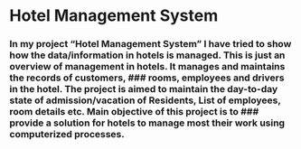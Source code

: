 # Hotel Management System
### In my project “Hotel Management System” I have tried to show how the  data/information in hotels is managed. This is just an overview of management in hotels.  It manages and maintains the records of customers, ### rooms, employees and drivers in the  hotel. The project is aimed to maintain the day-to-day state of admission/vacation of  Residents, List of employees, room details etc. Main objective of this project is to ### provide a solution for hotels to manage most their work using computerized processes.
